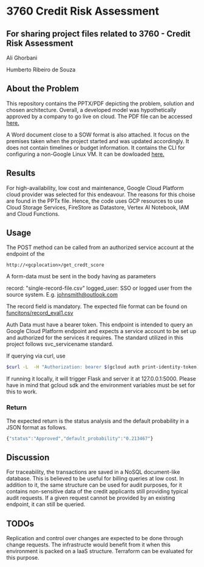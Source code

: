 # 3760 Credit Risk Assessment

## For sharing project files related to 3760 - Credit Risk Assessment

Ali Ghorbani

Humberto Ribeiro de Souza

## About the Problem

This repository contains the PPTX/PDF depicting the problem, solution and chosen architecture. Overall, a developed model was hypothetically approved by a company to go live on cloud.
The PDF file can be accessed [here.](./CreditScoreAssessmentPresentation.pdf) 

A Word document close to a SOW format is also attached. It focus on the premises taken when the project started and was updated accordingly. It does not contain timelines or budget information. It contains the CLI for configuring a non-Google Linux VM. It can be dowloaded [here.](./3760-Term%20Project%20-%20Credit%20Risk%20Assessment.docx)

## Results

For high-availability, low cost and maintenance, Google Cloud Platform cloud provider was selected for this endeavour. The reasons for this choise are found in the PPTx file. Hence, the code uses GCP resources to use Cloud Storage Services, FireStore as Datastore, Vertex AI Notebook, IAM and Cloud Functions. 

## Usage

The POST method can be called from an authorized service account at the endpoint of the

`http://<gcplocation>/get_credt_score`

A form-data must be sent in the body having as parameters

record: "single-record-file.csv"
logged_user: SSO or logged user from the source system. E.g. johnsmith@outlook.com

The record field is mandatory. The expected file format can be found on [funcitons/record_eval1.csv](./functions/record_eval1.csv)

Auth Data must have a bearer token. This endpoint is intended to query an Google Cloud Platform endpoint and expects a service account to be set up and authorized for the services it requires. The standard utilized in this project follows svc_servicename standard.

If querying via curl, use  

```bash
$curl -L  -H "Authorization: bearer $(gcloud auth print-identity-token)"; --data-binary @record_req1.csv "https://<server_address>/get_credit_score"
```

If running it locally, it will trigger Flask and server it at 127.0.0.1:5000. Please have in mind that gcloud sdk and the environment variables must be set for this to work.


### Return

The expected return is the status analysis and the default probability in a JSON format as follows.

```javascript
{"status":"Approved","default_probability":"0.213467"}
```

## Discussion

For traceability, the transactions are saved in a NoSQL document-like database. This is believed to be useful for billing queries at low cost. In addition to it, the same structure can be used for audit purposes, for it contains non-sensitive data of the credit applicants still providing typical audit requests. If a given request cannot be provided by an existing endpoint, it can still be queried.

## TODOs

Replication and control over changes are expected to be done through change requests. The infrastructe would benefit from it when this environment is packed on a IaaS structure. Terraform can be evaluated for this purpose.
